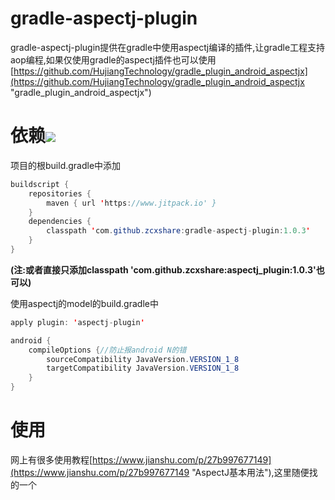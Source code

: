 # gradle-aspectj-plugin
gradle-aspectj-plugin提供在gradle中使用aspectj编译的插件,让gradle工程支持aop编程,如果仅使用gradle的aspectj插件也可以使用[https://github.com/HujiangTechnology/gradle_plugin_android_aspectjx](https://github.com/HujiangTechnology/gradle_plugin_android_aspectjx "gradle_plugin_android_aspectjx")
# 依赖[![](https://jitpack.io/v/zcxshare/gradle-aspectj-plugin.svg)](https://jitpack.io/#zcxshare/gradle-aspectj-plugin)
项目的根build.gradle中添加
~~~java
buildscript {
    repositories {
        maven { url 'https://www.jitpack.io' }
    }
    dependencies {
        classpath 'com.github.zcxshare:gradle-aspectj-plugin:1.0.3'
    }
}
~~~
**(注:或者直接只添加classpath 'com.github.zcxshare:aspectj_plugin:1.0.3'也可以)**

使用aspectj的model的build.gradle中
~~~java
apply plugin: 'aspectj-plugin'

android {
    compileOptions {//防止报android N的错
        sourceCompatibility JavaVersion.VERSION_1_8
        targetCompatibility JavaVersion.VERSION_1_8
    }
}
~~~

# 使用
网上有很多使用教程[https://www.jianshu.com/p/27b997677149](https://www.jianshu.com/p/27b997677149 "AspectJ基本用法"),这里随便找的一个
